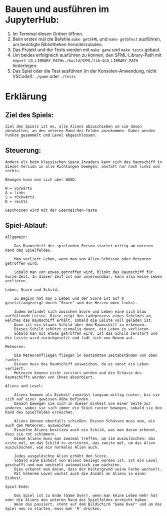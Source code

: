 # Bauen und ausführen im JupyterHub: 

1. Im Terminal diesen Ordner öffnen.
2. Beim ersten mal die Befehle `make getSFML` und `make getGTest` ausführen, um benötigte Bibliotheken herunterzuladen.
3. Das Projekt und die Tests werden mit `make game` und `make tests` gebaut.
4. Um beides erfolgreich ausführen zu können, den SFML-Library-Path mit `export LD_LIBRARY_PATH=./build/SFML/lib:$LD_LIBRARY_PATH` hinterlegen.
5. Das Spiel oder die Test ausführen (in der Konsolen-Anwendung, nicht VSCode!): `./game` oder `./tests`


# Erklärung
## Ziel des Spiels: 

    Ziel des Spiels ist es, alle Aliens abzuschießen um sie davon abzuhalten, an den unteren Rand des Feldes anzukommen. Dabei werden Punkte gesammelt und Level abgeschlossen.

## Steuerung:

    Anders als beim klassischen Space Invaders kann sich das Raumschiff in dieser Version in alle Richtungen bewegen, anstatt nur nach links und rechts.

    Bewegen kann man sich über WASD:

    W = vorwärts
    A = links
    S = rückwärts
    D = rechts

    Geschossen wird mit der Leerzeichen-Taste


## Spiel-Ablauf:

    Allgemein:

        Das Raumschiff der spielenden Person startet mittig am unteren Rand des Spielfeldes. 
        
        Man verliert Leben, wenn man von Alien-Schüssen oder Meteoren getroffen wird.

        Sobald man von etwas getroffen wird, blinkt das Raumschiff für kurze Zeit. In dieser Zeit ist man unverwundbar, kann also keine Leben verlieren.

    Leben, Score und Schild: 

        Zu Beginn hat man 5 Leben und der Score ist auf 0 gesetzt(angezeigt durch "Score" und die Herzen oben links).

        Zudem befindet sich zwischen Score und Leben eine sich blau auffüllende Leiste. Diese zeigt den Ladeprozess eines Schildes an, welches das Raumschiff erhält, sobald die Leiste voll geladen ist. 
        Dann ist ein blaues Schild über dem Raumschiff zu erkennen.
        Dieses Schild schützt einmalig davor, ein Leben zu verlieren. 
        Sobald man mit etwas getroffen wird, ist das Schild zerstört und die Leiste wird zurückgesetzt und lädt sich von Neuem auf.

    Meteoren:

        Die Meteorenfliegen fliegen in bestimmten Zeitabständen von oben runter.
        Diesen muss das Raumschiff ausweichen, da es sonst ein Leben verliert.
        Meteoren können nicht zerstört werden und die Schüsse des Raumschiffs werden von ihnen absorbiert.

    Aliens und Level:

        Aliens kommen als Einheit zunächst langsam mittig runter, bis sie sich auf einer gewissen Höhe befinden. 
        Danach bewegen sie sich in dieser Einheit von einer Seite zur anderen, wobei sie sich immer ein Stück runter bewegen, sobald sie den Rand des Spielfeldes erreichen.

        Aliens können ebenfalls schießen. Diesen Schüssen muss man, wie auch den Meteoren, ausweichen.
        Einzelne Aliens besitzen auch ein Schild, was man daran erkennt, dass sie rot schimmern.
        Diese Aliens muss man zweimal treffen, um sie auszulöschen: das erste mal, um das Schild zu zerstören, das zweite mal, um das Alien auszulöschen, wie ein normales Alien auch.

        Jedes ausgelöschte Alien erhöht den Score. 
        Sobald eine Einheit von Aliens besiegt worden ist, ist ein Level geschafft und man wechselt automatisch zum nächsten. 
        Dies erkennt man daran, dass der Hintergrund seine Farbe wechselt. 
        Mit höherem Level wächst auch die Anzahl an Aliens in einer Einheit.

    Spiel-Ende:

        Das Spiel ist zu Ende (Game Over), wenn man keine Leben mehr hat oder die Aliens den unteren Rand des Spielfeldes erreicht haben.
        Wenn das passiert, steht auf dem Bildschirm "Game Over" und um das Spiel neu zu starten, muss man 'R' drücken.
    

    
